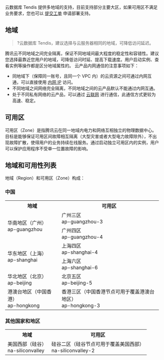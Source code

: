 云数据库 Tendis 提供多地域的支持，目前支持部分主要大区，如果可用区不满足业务要求，您也可以 [提交工单](https://console.cloud.tencent.com/workorder/category) 申请部署支持。

## 地域
 >?云数据库 Tendis，建议选择与云服务器相同的地域，可降低访问延迟。
 >
腾讯云不同地域之间完全隔离，保证不同地域间最大程度的稳定性和容错性。建议您选择最靠近您用户的地域，可降低访问时延、提高下载速度。用户启动实例、查看实例等操作都是区分地域属性的。
云产品内网通信的注意事项如下：
- 同地域下（保障同一账号，且同一个 VPC 内）的云资源之间可通过内网互通，可以直接使用 [内网 IP](https://cloud.tencent.com/document/product/213/5225) 访问。
- 不同地域之间网络完全隔离，不同地域之间的云产品默认不能通过内网互通。
- 处于不同私有网络的云产品，可以通过 [云联网](https://cloud.tencent.com/document/product/877) 进行通信，此通信方式更较为高速、稳定。

## 可用区
可用区（Zone）是指腾讯云在同一地域内电力和网络互相独立的物理数据中心。目标是能够保证可用区间故障相互隔离（大型灾害或者大型电力故障除外），不出现故障扩散，使得用户的业务持续在线服务。通过启动独立可用区内的实例，用户可以保护应用程序不受单一位置故障的影响。

## 地域和可用性列表
地域（Region）和可用区（Zone）构成：

### 中国
<table class="table-striped">
<tbody><tr><th>地域</th><th>可用区</th></tr>
<tr>
<td rowspan="2">华南地区（广州）<br> ap-guangzhou</td>
<td>广州三区<br> ap-guangzhou-3</td></tr>
<tr>
<td>广州四区<br> ap-guangzhou-4</td></tr>
<tr>
<td rowspan="2">华东地区（上海）<br>ap-shanghai</td>
<td>上海四区<br>ap-shanghai-4</td></tr>
<tr>
<td>上海六区<br>ap-shanghai-6</td></tr>
<tr>
<td rowspan="1">华北地区（北京）<br>ap-beijing</td>
<td>北京五区<br>ap-beijing-5</td></tr>
<tr>
<td rowspan="1">港澳台地区（中国香港）<br>ap-hongkong</td>
<td>香港三区（中国香港节点可用于覆盖港澳台地区）<br>ap-hongkong-3</td></tr>
</tbody></table>	

### 其他国家和地区
<table class="table-striped">
<tbody><tr><th>地域</th><th>可用区</th></tr>
<tr>
<td rowspan="·">美国西部（硅谷）<br>na-siliconvalley</td>
<td>硅谷二区（硅谷节点可用于覆盖美国西部）<br>na-siliconvalley-2</td></tr>
</tbody></table>

